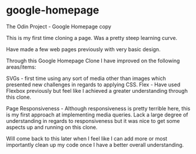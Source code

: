 # google-homepage

The Odin Project - Google Homepage copy

This is my first time cloning a page. Was a pretty steep learning curve.

Have made a few web pages previously with very basic design.

Through this Google Homepage Clone I have improved on the following areas/items:

SVGs - first time using any sort of media other than images which presented new challenges in regards to applying CSS.
Flex - Have used Flexbox previously but feel like I achieved a greater understanding through this clone.

Page Responsiveness - Although responsiveness is pretty terrible here, this is my first approach at implementing media queries.
Lack a large degree of understanding in regards to responsiveness but it was nice to get some aspects up and running on this clone.

Will come back to this later when I feel like I can add more or most importantly clean up my code once I have a better overall understanding.